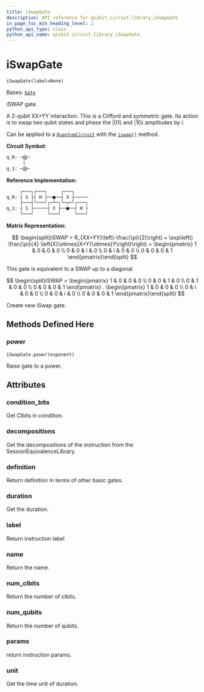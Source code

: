 ```yaml
---
title: iSwapGate
description: API reference for qiskit.circuit.library.iSwapGate
in_page_toc_min_heading_level: 1
python_api_type: class
python_api_name: qiskit.circuit.library.iSwapGate
---
```


# iSwapGate

<span id="qiskit.circuit.library.iSwapGate" />

`iSwapGate(label=None)`

Bases: [`Gate`](qiskit.circuit.Gate "qiskit.circuit.gate.Gate")

iSWAP gate.

A 2-qubit XX+YY interaction. This is a Clifford and symmetric gate. Its action is to swap two qubit states and phase the $|01\rangle$ and $|10\rangle$ amplitudes by i.

Can be applied to a [`QuantumCircuit`](qiskit.circuit.QuantumCircuit "qiskit.circuit.QuantumCircuit") with the [`iswap()`](qiskit.circuit.QuantumCircuit#iswap "qiskit.circuit.QuantumCircuit.iswap") method.

**Circuit Symbol:**

```python
q_0: ─⨂─
      │
q_1: ─⨂─
```

**Reference Implementation:**

```python
     ┌───┐┌───┐     ┌───┐
q_0: ┤ S ├┤ H ├──■──┤ X ├─────
     ├───┤└───┘┌─┴─┐└─┬─┘┌───┐
q_1: ┤ S ├─────┤ X ├──■──┤ H ├
     └───┘     └───┘     └───┘
```

**Matrix Representation:**

$$
\begin{split}iSWAP = R_{XX+YY}\left(-\frac{\pi}{2}\right)
  = \exp\left(i \frac{\pi}{4} \left(X{\otimes}X+Y{\otimes}Y\right)\right) =
    \begin{pmatrix}
        1 & 0 & 0 & 0 \\
        0 & 0 & i & 0 \\
        0 & i & 0 & 0 \\
        0 & 0 & 0 & 1
    \end{pmatrix}\end{split}
$$

This gate is equivalent to a SWAP up to a diagonal.

$$
\begin{split}iSWAP =
   \begin{pmatrix}
       1 & 0 & 0 & 0 \\
       0 & 0 & 1 & 0 \\
       0 & 1 & 0 & 0 \\
       0 & 0 & 0 & 1
   \end{pmatrix}
.  \begin{pmatrix}
       1 & 0 & 0 & 0 \\
       0 & i & 0 & 0 \\
       0 & 0 & i & 0 \\
       0 & 0 & 0 & 1
   \end{pmatrix}\end{split}
$$

Create new iSwap gate.

## Methods Defined Here

<span id="qiskit-circuit-library-iswapgate-power" />

### power

<span id="qiskit.circuit.library.iSwapGate.power" />

`iSwapGate.power(exponent)`

Raise gate to a power.

## Attributes

<span id="qiskit.circuit.library.iSwapGate.condition_bits" />

### condition\_bits

Get Clbits in condition.

<span id="qiskit.circuit.library.iSwapGate.decompositions" />

### decompositions

Get the decompositions of the instruction from the SessionEquivalenceLibrary.

<span id="qiskit.circuit.library.iSwapGate.definition" />

### definition

Return definition in terms of other basic gates.

<span id="qiskit.circuit.library.iSwapGate.duration" />

### duration

Get the duration.

<span id="qiskit.circuit.library.iSwapGate.label" />

### label

Return instruction label

<span id="qiskit.circuit.library.iSwapGate.name" />

### name

Return the name.

<span id="qiskit.circuit.library.iSwapGate.num_clbits" />

### num\_clbits

Return the number of clbits.

<span id="qiskit.circuit.library.iSwapGate.num_qubits" />

### num\_qubits

Return the number of qubits.

<span id="qiskit.circuit.library.iSwapGate.params" />

### params

return instruction params.

<span id="qiskit.circuit.library.iSwapGate.unit" />

### unit

Get the time unit of duration.

